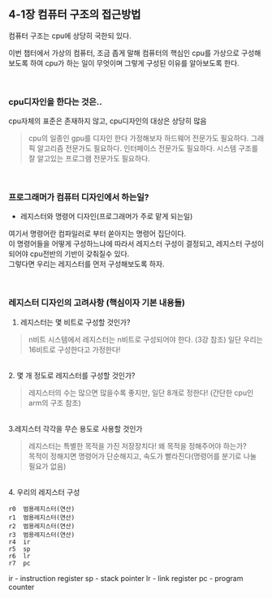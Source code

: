 ## 4-1장 컴퓨터 구조의 접근방법
컴퓨터 구조는 cpu에 상당히 국한되 있다.

이번 챕터에서 가상의 컴퓨터, 조금 좁게 말해 컴퓨터의 핵심인 cpu를 가상으로 구성해 보도록 하여
cpu가 하는 일이 무엇이며 그렇게 구성된 이유를 알아보도록 한다.

<br>

### cpu디자인을 한다는 것은..

cpu자체의 표준은 존재하지 않고, cpu디자인의 대상은 상당히 많음

>cpu의 일종인 gpu를 디자인 한다 가정해보자
하드웨어 전문가도 필요하다. 
그래픽 알고리즘 전문가도 필요하다.
인터페이스 전문가도 필요하다. 
시스템 구조를 잘 알고있는 프로그램 전문가도 필요하다.

<br>

### 프로그래머가 컴퓨터 디자인에서 하는일?

+ 레지스터와 명령어 디자인(프로그래머가 주로 맡게 되는일)

여기서 명령어란 컴파일러로 부터 쏟아지는 명령어 집단이다. <br>
이 명령어들을 어떻게 구성하느냐에 따라서 레지스터 구성이 결정되고, 레지스터 구성이 되어야 cpu전반의 기반이 갖춰질수 있다.<br>
그렇다면 우리는 레지스터를 먼저 구성해보도록 하자.

<br>

### 레지스터 디자인의 고려사항 (핵심이자 기본 내용들)

1. 레지스터는 몇 비트로 구성할 것인가?

>n비트 시스템에서 레지스터는 n비트로 구성되어야 한다. (3강 참조)
일단 우리는 16비트로 구성한다고 가정한다!

<br>
2. 몇 개 정도로 레지스터를 구성할 것인가?

>레지스터의 수는 많으면 많을수록 좋지만, 일단 8개로 정한다! (간단한 cpu인 arm의 구조 참조)

<br>
3.레지스터 각각을 무슨 용도로 사용할 것인가

 >레지스터는 특별한 목적을 가진 저장장치다! 왜 목적을 정해주어야 하는가?<br>
목적이 정해지면 명령어가 단순해지고, 속도가 빨라진다(명령어를 분기로 나눌 필요가 없음)

<br>
4. 우리의 레지스터 구성

<br>

	r0	범용레지스터(연산)
	r1	범용레지스터(연산)
	r2	범용레지스터(연산)
	r3	범용레지스터(연산)
	r4	ir
	r5	sp
	r6	lr
	r7	pc

ir - instruction register
sp - stack pointer
lr - link register
pc - program counter
